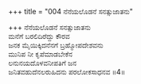 +++
title = "004 ನೆನೆಯಲೊಡನೆ ಸನತ್ಸುಜಾತನು"

+++
ನೆನೆಯಲೊಡನೆ ಸನತ್ಸುಜಾತನು   
ಮನೆಗೆ ಬರಲಿದಿರೆದ್ದು ಕೌರವ   
ಜನಕ ಮೈಯಿಕ್ಕಿದನೆನಗೆ ಬ್ರಹ್ಮೋಪದೇಶವನು   
ಮುನಿಪ ನೀ ಕೃಪೆಮಾಡಬೇಕೆನ  
ಲನುನಯದೊಳವನೀಪತಿಗೆ ಜನ   
ಜನಿತವಹುದೆನಲರುಹಿದನು ಪರಲೋಕಸಾಧನವ   ॥4॥